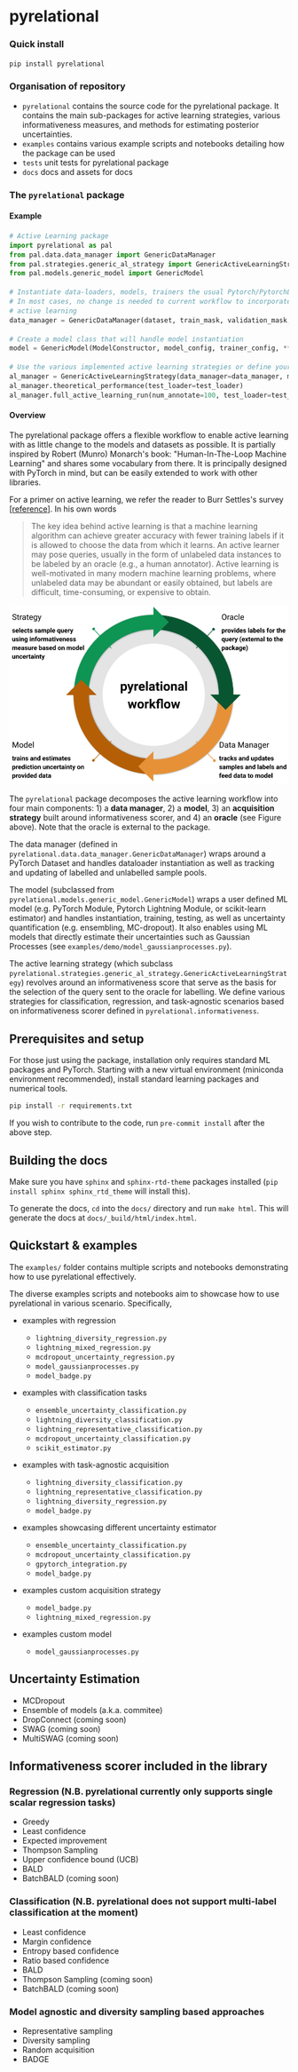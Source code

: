 # pyrelational

### Quick install

`pip install pyrelational`

### Organisation of repository

- `pyrelational` contains the source code for the pyrelational package. It contains the main sub-packages for active learning strategies, various informativeness measures, and methods for estimating posterior uncertainties.
- `examples` contains various example scripts and notebooks detailing how the package can be used
- `tests` unit tests for pyrelational package
- `docs` docs and assets for docs

### The `pyrelational` package

#### Example

```python
# Active Learning package
import pyrelational as pal
from pal.data.data_manager import GenericDataManager
from pal.strategies.generic_al_strategy import GenericActiveLearningStrategy
from pal.models.generic_model import GenericModel

# Instantiate data-loaders, models, trainers the usual Pytorch/PytorchLightning way
# In most cases, no change is needed to current workflow to incorporate
# active learning
data_manager = GenericDataManager(dataset, train_mask, validation_mask, test_mask)

# Create a model class that will handle model instantiation
model = GenericModel(ModelConstructor, model_config, trainer_config, **kwargs)

# Use the various implemented active learning strategies or define your own
al_manager = GenericActiveLearningStrategy(data_manager=data_manager, model=model)
al_manager.theoretical_performance(test_loader=test_loader)
al_manager.full_active_learning_run(num_annotate=100, test_loader=test_loader)
```

#### Overview


The pyrelational package offers a flexible workflow to enable active learning with as little change to the models and datasets as possible. It is partially inspired by Robert (Munro) Monarch's book: "Human-In-The-Loop Machine Learning" and shares some vocabulary from there. It is principally designed with PyTorch in mind, but can be easily extended to work with other libraries.

For a primer on active learning, we refer the reader to Burr Settles's survey [[reference](https://burrsettles.com/pub/settles.activelearning.pdf)]. In his own words
> The key idea behind active learning is that a machine learning algorithm can
achieve greater accuracy with fewer training labels if it is allowed to choose the
data from which it learns. An active learner may pose queries, usually in the form
of unlabeled data instances to be labeled by an oracle (e.g., a human annotator).
Active learning is well-motivated in many modern machine learning problems,
where unlabeled data may be abundant or easily obtained, but labels are difficult,
time-consuming, or expensive to obtain.

![Overview](docs/images/active_learning_loop.png "Overview")

The `pyrelational` package decomposes the active learning workflow into four main components: 1) a **data manager**, 2) a **model**, 3) an **acquisition strategy** built around informativeness scorer, and 4) an **oracle** (see Figure above). Note that the oracle is external to the package.

The data manager (defined in `pyrelational.data.data_manager.GenericDataManager`) wraps around a PyTorch Dataset and handles dataloader instantiation as well as tracking and updating of labelled and unlabelled sample pools.

The model (subclassed from `pyrelational.models.generic_model.GenericModel`) wraps a user defined ML model (e.g. PyTorch Module, Pytorch Lightning Module, or scikit-learn estimator) and handles instantiation, training, testing, as well as uncertainty quantification (e.g. ensembling, MC-dropout). It also enables using ML models that directly estimate their uncertainties such as Gaussian Processes (see `examples/demo/model_gaussianprocesses.py`).

The active learning strategy (which subclass `pyrelational.strategies.generic_al_strategy.GenericActiveLearningStrategy`) revolves around an informativeness score that serve as the basis for the selection of the query sent to the oracle for labelling. We define various strategies for classification, regression, and task-agnostic scenarios based on informativeness scorer defined in `pyrelational.informativeness`.

## Prerequisites and setup

For those just using the package, installation only requires standard ML packages and PyTorch. Starting with a new virtual environment (miniconda environment recommended), install standard learning packages and numerical tools.

```bash
pip install -r requirements.txt
```

If you wish to contribute to the code, run `pre-commit install` after the above step.

## Building the docs

Make sure you have `sphinx` and `sphinx-rtd-theme` packages installed (`pip install sphinx sphinx_rtd_theme` will install this).

To generate the docs, `cd` into the `docs/` directory and run `make html`. This will generate the docs
at `docs/_build/html/index.html`.


## Quickstart & examples
The `examples/` folder contains multiple scripts and notebooks demonstrating how to use pyrelational effectively.

The diverse examples scripts and notebooks aim to showcase how to use pyrelational in various scenario. Specifically,

- examples with regression
  - `lightning_diversity_regression.py`
  - `lightning_mixed_regression.py`
  - `mcdropout_uncertainty_regression.py`
  - `model_gaussianprocesses.py`
  - `model_badge.py`

- examples with classification tasks
  - `ensemble_uncertainty_classification.py`
  - `lightning_diversity_classification.py`
  - `lightning_representative_classification.py`
  - `mcdropout_uncertainty_classification.py`
  - `scikit_estimator.py`

- examples with task-agnostic acquisition
  - `lightning_diversity_classification.py`
  - `lightning_representative_classification.py`
  - `lightning_diversity_regression.py`
  - `model_badge.py`

- examples showcasing different uncertainty estimator
  - `ensemble_uncertainty_classification.py`
  - `mcdropout_uncertainty_classification.py`
  - `gpytorch_integration.py`
  - `model_badge.py`

- examples custom acquisition strategy
  - `model_badge.py`
  - `lightning_mixed_regression.py`

- examples custom model
  - `model_gaussianprocesses.py`

## Uncertainty Estimation

- MCDropout
- Ensemble of models (a.k.a. commitee)
- DropConnect (coming soon)
- SWAG (coming soon)
- MultiSWAG (coming soon)

## Informativeness scorer included in the library

### Regression (N.B. pyrelational currently only supports single scalar regression tasks)

- Greedy
- Least confidence
- Expected improvement
- Thompson Sampling
- Upper confidence bound (UCB)
- BALD
- BatchBALD (coming soon)

### Classification (N.B. pyrelational does not support multi-label classification at the moment)

- Least confidence
- Margin confidence
- Entropy based confidence
- Ratio based confidence
- BALD
- Thompson Sampling (coming soon)
- BatchBALD (coming soon)


### Model agnostic and diversity sampling based approaches

- Representative sampling
- Diversity sampling
- Random acquisition
- BADGE
